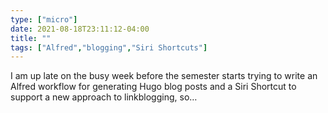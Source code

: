 ```yaml
---
type: ["micro"]
date: 2021-08-18T23:11:12-04:00
title: ""
tags: ["Alfred","blogging","Siri Shortcuts"]
---
```

I am up late on the busy week before the semester starts trying to write an Alfred workflow for generating Hugo blog posts and a Siri Shortcut to support a new approach to linkblogging, so…
